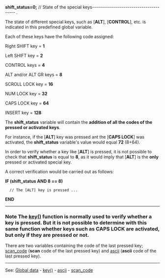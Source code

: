 **shift_status=0;** // State of the special keys---------------------------------------
.

The state of different special keys, such as [**ALT**], [**CONTROL**], etc. is indicated in this predefined global variable.

Each of these keys have the following code assigned:

Right SHIFT key        = **1**

Left SHIFT key         = **2**

CONTROL keys           = **4**

ALT and/or ALT GR keys = **8**

SCROLL LOCK key        = **16**

NUM LOCK key           = **32**

CAPS LOCK key          = **64**

INSERT key             = **128**


The **shift_status** variable will contain the **addition of all the codes of the pressed or activated keys**.

For instance, if the [**ALT**] key was pressed ant the [**CAPS LOCK**] was activated, the **shift_status** variable's value would equal **72** (8+64).

In order to verify whether a key like [**ALT**] is pressed, it is not possible to check that **shift_status** is equal to **8**, as it would imply that [**ALT**] is
the **only** pressed or activated special key.

A correct verification would be carried out as follows:

  **IF (shift_status AND 8 == 8)**

      // The [ALT] key is pressed ...

  **END**


---------------------------------------


### Note The [key()](key().md) function is normally used to verify whether a key is pressed. But it is not possible to determine with this same function whether keys such as **CAPS LOCK** are activated, but only if they are pressed or not.

There are two variables containing the code of the last pressed key;
[scan_code](global_scan_code.md) (**scan** code of the last pressed key) and [ascii](global_ascii.md)
(**ascii** code of the last pressed key).

---------------------------------------
See: [Global data](predefined_global_data.md) - [key()](key().md) - [ascii](global_ascii.md) - [scan_code](global_scan_code.md)

